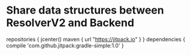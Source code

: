 # Share data structures between ResolverV2 and Backend

 repositories {
        jcenter()
        maven { url "https://jitpack.io" }
 }
   dependencies {
         compile 'com.github.jitpack:gradle-simple:1.0'
 }